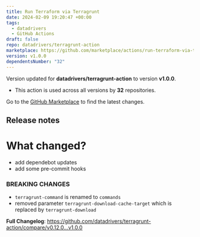 ```yaml
---
title: Run Terraform via Terragrunt
date: 2024-02-09 19:20:47 +00:00
tags:
  - datadrivers
  - GitHub Actions
draft: false
repo: datadrivers/terragrunt-action
marketplace: https://github.com/marketplace/actions/run-terraform-via-terragrunt
version: v1.0.0
dependentsNumber: "32"
---
```



Version updated for **datadrivers/terragrunt-action** to version **v1.0.0**.
- This action is used across all versions by **32** repositories.

Go to the [GitHub Marketplace](https://github.com/marketplace/actions/run-terraform-via-terragrunt) to find the latest changes.

## Release notes

# What changed?

- add dependebot updates
- add some pre-commit hooks 

### BREAKING CHANGES

- `terragrunt-command` is renamed to `commands`
- removed parameter `terragrunt-download-cache-target` which is
replaced by `terragrunt-download`

**Full Changelog**: https://github.com/datadrivers/terragrunt-action/compare/v0.12.0...v1.0.0
